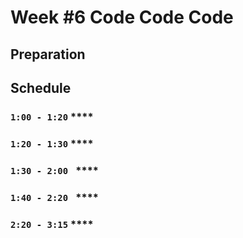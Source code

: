 # Week #6 Code Code Code
## Preparation

## Schedule
### `1:00 - 1:20`  ****

### `1:20 - 1:30` ****

### `1:30 - 2:00 ` ****

### `1:40 - 2:20 ` ****

### `2:20 - 3:15` ****
